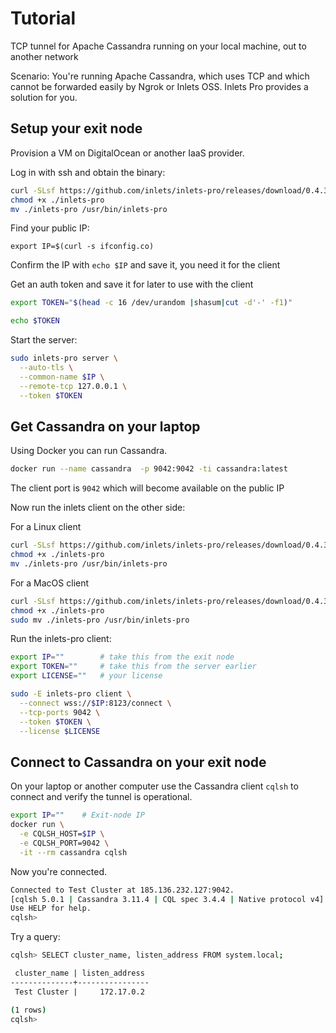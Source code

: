 # Tutorial

TCP tunnel for Apache Cassandra running on your local machine, out to another network

Scenario: You're running Apache Cassandra, which uses TCP and which cannot be forwarded easily by Ngrok or Inlets OSS. Inlets Pro provides a solution for you.

## Setup your exit node

Provision a VM on DigitalOcean or another IaaS provider.

Log in with ssh and obtain the binary:

```sh
curl -SLsf https://github.com/inlets/inlets-pro/releases/download/0.4.3/inlets-pro > inlets-pro
chmod +x ./inlets-pro
mv ./inlets-pro /usr/bin/inlets-pro
```

Find your public IP:

```
export IP=$(curl -s ifconfig.co)
```

Confirm the IP with `echo $IP` and save it, you need it for the client

Get an auth token and save it for later to use with the client

```sh
export TOKEN="$(head -c 16 /dev/urandom |shasum|cut -d'-' -f1)"

echo $TOKEN
```

Start the server:

```sh
sudo inlets-pro server \
  --auto-tls \
  --common-name $IP \
  --remote-tcp 127.0.0.1 \
  --token $TOKEN
```

## Get Cassandra on your laptop

Using Docker you can run Cassandra.

```sh
docker run --name cassandra  -p 9042:9042 -ti cassandra:latest
```

The client port is `9042` which will become available on the public IP

Now run the inlets client on the other side:

For a Linux client

```sh
curl -SLsf https://github.com/inlets/inlets-pro/releases/download/0.4.3/inlets-pro > inlets-pro
chmod +x ./inlets-pro
mv ./inlets-pro /usr/bin/inlets-pro
```

For a MacOS client

```sh
curl -SLsf https://github.com/inlets/inlets-pro/releases/download/0.4.3/inlets-pro-darwin > inlets-pro
chmod +x ./inlets-pro
sudo mv ./inlets-pro /usr/bin/inlets-pro
```

Run the inlets-pro client:

```sh
export IP=""        # take this from the exit node
export TOKEN=""     # take this from the server earlier
export LICENSE=""   # your license

sudo -E inlets-pro client \
  --connect wss://$IP:8123/connect \
  --tcp-ports 9042 \
  --token $TOKEN \
  --license $LICENSE
```

## Connect to Cassandra on your exit node

On your laptop or another computer use the Cassandra client `cqlsh` to connect and verify the tunnel is operational.

```sh
export IP=""    # Exit-node IP
docker run \
  -e CQLSH_HOST=$IP \
  -e CQLSH_PORT=9042 \
  -it --rm cassandra cqlsh
```

Now you're connected.

```sh
Connected to Test Cluster at 185.136.232.127:9042.
[cqlsh 5.0.1 | Cassandra 3.11.4 | CQL spec 3.4.4 | Native protocol v4]
Use HELP for help.
cqlsh> 
```

Try a query:

```sh
cqlsh> SELECT cluster_name, listen_address FROM system.local;

 cluster_name | listen_address
--------------+----------------
 Test Cluster |     172.17.0.2

(1 rows)
cqlsh> 
```

